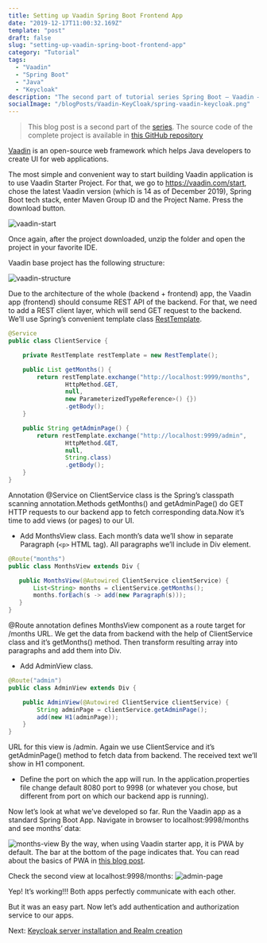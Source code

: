 ```yaml
---
title: Setting up Vaadin Spring Boot Frontend App
date: "2019-12-17T11:00:32.169Z"
template: "post"
draft: false
slug: "setting-up-vaadin-spring-boot-frontend-app"
category: "Tutorial"
tags:
  - "Vaadin"
  - "Spring Boot"
  - "Java"
  - "Keycloak"
description: "The second part of tutorial series Spring Boot – Vaadin – Keycloak – Spring Security Integration."
socialImage: "/blogPosts/Vaadin-KeyCloak/spring-vaadin-keycloak.png"
---
```


> This blog post is a second part of the [series](https://ramonak.io/posts/spring-boot-vaadin-keycloak-spring-security-integration).
> The source code of the complete project is available in <a href="https://github.com/KaterinaLupacheva/spring-boot-vaadin-keycloak-demo" target="_blank">this GitHub repository</a>


[Vaadin](https://vaadin.com/) is an open-source web framework which helps Java developers to create UI for web applications.

The most simple and convenient way to start building Vaadin application is to use Vaadin Starter Project. For that, we go to https://vaadin.com/start, chose the latest Vaadin version (which is 14 as of December 2019), Spring Boot tech stack, enter Maven Group ID and the Project Name. Press the download button.

![vaadin-start](/blogPosts/Vaadin-KeyCloak/vaadin-start.JPG)

Once again, after the project downloaded, unzip the folder and open the project in your favorite IDE.

Vaadin base project has the following structure:

![vaadin-structure](/blogPosts/Vaadin-KeyCloak/vaadin-structure.JPG)

Due to the architecture of the whole (backend + frontend) app, the Vaadin app (frontend) should consume REST API of the backend. For that, we need to add a REST client layer, which will send GET request to the backend. We’ll use Spring’s convenient template class [RestTemplate](https://docs.spring.io/spring/docs/current/javadoc-api/org/springframework/web/client/RestTemplate.html).

```java
@Service
public class ClientService {

    private RestTemplate restTemplate = new RestTemplate();

    public List getMonths() {
        return restTemplate.exchange("http://localhost:9999/months",
                HttpMethod.GET,
                null,
                new ParameterizedTypeReference>() {})
                .getBody();
    }

    public String getAdminPage() {
        return restTemplate.exchange("http://localhost:9999/admin",
                HttpMethod.GET,
                null,
                String.class)
                .getBody();
    }
}
```

Annotation @Service on ClientService class is the Spring’s classpath scanning annotation.Methods getMonths() and getAdminPage() do GET HTTP requests to our backend app to fetch corresponding data.Now it’s time to add views (or pages) to our UI. 
* Add MonthsView class. Each month’s data we’ll show in separate Paragraph (```<p>``` HTML tag). All paragraphs we’ll include in Div element.

```java
@Route("months")
public class MonthsView extends Div {

   public MonthsView(@Autowired ClientService clientService) {
       List<String> months = clientService.getMonths();
       months.forEach(s -> add(new Paragraph(s)));
   }
}
```

@Route annotation defines MonthsView component as a route target for /months URL. We get the data from backend with the help of ClientService class and it’s getMonths() method. Then transform resulting array into paragraphs and add them into Div.

* Add AdminView class.
```java
@Route("admin")
public class AdminView extends Div {

    public AdminView(@Autowired ClientService clientService) {
        String adminPage = clientService.getAdminPage();
        add(new H1(adminPage));
    }
}
```

URL for this view is /admin. Again we use ClientService and it’s getAdminPage() method to fetch data from backend. The received text we’ll show in H1 component.

* Define the port on which the app will run. In the application.properties file change default 8080 port to 9998 (or whatever you chose, but different from port on which our backend app is running).

Now let’s look at what we’ve developed so far. Run the Vaadin app as a standard Spring Boot App. Navigate in browser to localhost:9998/months and see months’ data:

![months-view](/blogPosts/Vaadin-KeyCloak/months-view.JPG)
By the way, when using Vaadin starter app, it is PWA by default. The bar at the bottom of the page indicates that. You can read about the basics of PWA in [this blog post](/posts/what-is-progressive-web-app).

Check the second view at localhost:9998/months:
![admin-page](/blogPosts/Vaadin-KeyCloak/admin-page.JPG)

Yep! It’s working!!! Both apps perfectly communicate with each other. 

But it was an easy part. Now let’s add authentication and authorization service to our apps.

Next: [Keycloak server installation and Realm creation]()